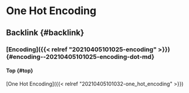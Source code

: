 # One Hot Encoding


## Backlink {#backlink}


### [Encoding]({{< relref "20210405101025-encoding" >}}) {#encoding--20210405101025-encoding-dot-md}


#### Top {#top}

[One Hot Encoding]({{< relref "20210405101032-one_hot_encoding" >}})

